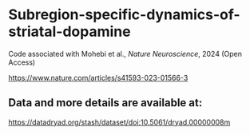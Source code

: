 # Subregion-specific-dynamics-of-striatal-dopamine
Code associated with Mohebi et al., _Nature Neuroscience_, 2024 (Open Access)

https://www.nature.com/articles/s41593-023-01566-3


## Data and more details are available at: 
https://datadryad.org/stash/dataset/doi:10.5061/dryad.00000008m
